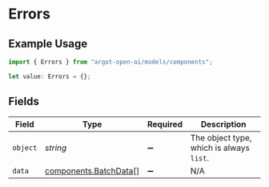 # Errors

## Example Usage

```typescript
import { Errors } from "argot-open-ai/models/components";

let value: Errors = {};
```

## Fields

| Field                                                          | Type                                                           | Required                                                       | Description                                                    |
| -------------------------------------------------------------- | -------------------------------------------------------------- | -------------------------------------------------------------- | -------------------------------------------------------------- |
| `object`                                                       | *string*                                                       | :heavy_minus_sign:                                             | The object type, which is always `list`.                       |
| `data`                                                         | [components.BatchData](../../models/components/batchdata.md)[] | :heavy_minus_sign:                                             | N/A                                                            |